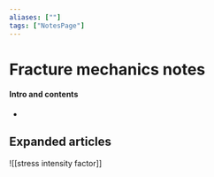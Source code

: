 ```yaml
---
aliases: [""]
tags: ["NotesPage"]
---
```


# Fracture mechanics notes

#### Intro and contents
- 



## Expanded articles

![[stress intensity factor]]
